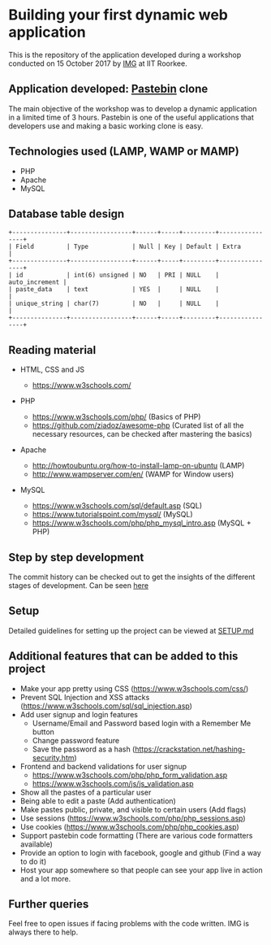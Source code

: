 # Building your first dynamic web application

This is the repository of the application developed during a workshop conducted on 15 October 2017 by [IMG](http://img.channeli.in) at IIT Roorkee.

## Application developed: [Pastebin](https://pastebin.com/) clone
The main objective of the workshop was to develop a dynamic application in a limited time of 3 hours. Pastebin is one of the useful applications that developers use and making a basic working clone is easy.

## Technologies used (LAMP, WAMP or MAMP)
* PHP
* Apache
* MySQL

## Database table design
```
+---------------+-----------------+------+-----+---------+----------------+
| Field         | Type            | Null | Key | Default | Extra          |
+---------------+-----------------+------+-----+---------+----------------+
| id            | int(6) unsigned | NO   | PRI | NULL    | auto_increment |
| paste_data    | text            | YES  |     | NULL    |                |
| unique_string | char(7)         | NO   |     | NULL    |                |
+---------------+-----------------+------+-----+---------+----------------+
```

## Reading material
* HTML, CSS and JS
  * https://www.w3schools.com/

* PHP
  * https://www.w3schools.com/php/ (Basics of PHP)
  * https://github.com/ziadoz/awesome-php (Curated list of all the necessary resources, can be checked after mastering the basics)

* Apache
  * http://howtoubuntu.org/how-to-install-lamp-on-ubuntu (LAMP)
  * http://www.wampserver.com/en/ (WAMP for Window users)
  
* MySQL
  * https://www.w3schools.com/sql/default.asp (SQL)
  * https://www.tutorialspoint.com/mysql/ (MySQL)
  * https://www.w3schools.com/php/php_mysql_intro.asp (MySQL + PHP)

## Step by step development
The commit history can be checked out to get the insights of the different stages of development. Can be seen [here](https://github.com/IMGIITRoorkee/workshop2017/commits)

## Setup
Detailed guidelines for setting up the project can be viewed at [SETUP.md](https://github.com/IMGIITRoorkee/workshop2017/blob/master/SETUP.md)

## Additional features that can be added to this project
* Make your app pretty using CSS (https://www.w3schools.com/css/)
* Prevent SQL Injection and XSS attacks (https://www.w3schools.com/sql/sql_injection.asp)
* Add user signup and login features
  * Username/Email and Password based login with a Remember Me button
  * Change password feature
  * Save the password as a hash (https://crackstation.net/hashing-security.htm)
* Frontend and backend validations for user signup
  * https://www.w3schools.com/php/php_form_validation.asp
  * https://www.w3schools.com/js/js_validation.asp
* Show all the pastes of a particular user
* Being able to edit a paste (Add authentication)
* Make pastes public, private, and visible to certain users (Add flags)
* Use sessions (https://www.w3schools.com/php/php_sessions.asp)
* Use cookies (https://www.w3schools.com/php/php_cookies.asp)
* Support pastebin code formatting (There are various code formatters available)
* Provide an option to login with facebook, google and github (Find a way to do it)
* Host your app somewhere so that people can see your app live in action
and a lot more.

## Further queries
Feel free to open issues if facing problems with the code written. IMG is always there to help.
